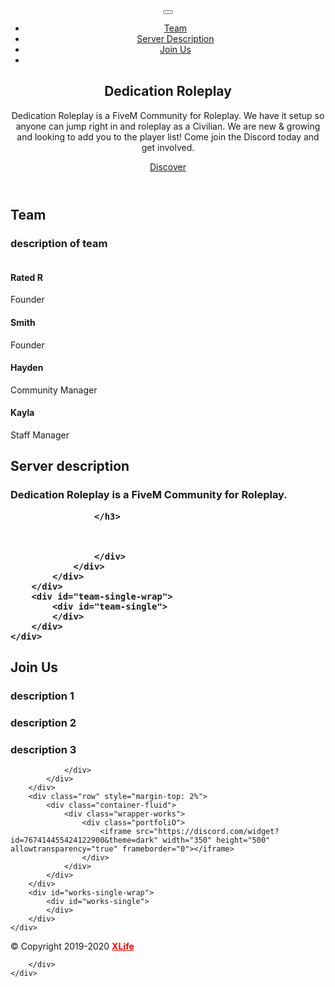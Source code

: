 <!DOCTYPE html>
<html lang="en">
<head>
	<meta http-equiv="content-type" content="text/html; charset=UTF-8">
	<meta name="viewport" content="width=device-width, initial-scale=1.0, maximum-scale=1, user-scalable=no">
    <meta charset="utf-8">
    <title>Dedication Roleplay</title>
    <meta name="description" content=">Dedication Roleplay">
    <meta name="author" content="Dedication Roleplay">
    <meta name="description" content="">
    <link href="css/bootstrap.min.css" rel="stylesheet">
	<link href="css/bootstrap-theme.min.css" rel="stylesheet">
	<link href="css/animate.min.css" rel="stylesheet" >	
	<link href="css/font-awesome.min.css" rel="stylesheet">	
	<link href="css/icofont.css" rel="stylesheet">
	<link href="css/prettyPhoto.css" rel="stylesheet">
	<link href="css/theme.css" rel="stylesheet">	
	<link href="css/responsive.css" rel="stylesheet">
	<link href="css/blue.css" rel="stylesheet" class="colors">
    <link href='https://fonts.googleapis.com/css?family=Open+Sans:400,700' rel='stylesheet' type='text/css'>
	<link href='https://fonts.googleapis.com/css?family=Open+Sans+Condensed:300,700' rel='stylesheet' type='text/css'>
	<link rel="icon" href="img/favicon.ico">
</head>
<body data-spy="scroll" data-target="#mynav" data-offset="85">
<div id="preloader">
	<div id="status">
		<div class="spinner">
			  <div class="rect1"></div>
			  <div class="rect2"></div>
			  <div class="rect3"></div>
			  <div class="rect4"></div>
			  <div class="rect5"></div>
		</div>
	</div>
</div>
<header>
<div id="navigation">
	<div class="navbar-wrapper">
		<nav class="navbar-inverse navbar-static-top" role="navigation">
			<div class="container">
				<div class="row">
					<div class="navbar-header">
						<button type="button" class="navbar-toggle" data-toggle="collapse" data-target=".navbar-collapse">
						<span class="icon-bar"></span>
						<span class="icon-bar"></span>
						<span class="icon-bar"></span>
						</button>
						<a class="navbar-brand" href="index-2.html"></a>
					</div>
					<div id="mynav" class="navbar-collapse collapse">
						<ul class="nav navbar-nav main-nav-list">
							<li><a href="#team">Team</a></li>
							<li><a href="#server">Server Description</a></li>
							<li><a href="#armurerie">Join Us</a></li>
							<li><a href="login/connexion.html"></a></li>
						</ul>
					</div>		
				</div>
			</div>
		</nav>
	</div>
</div>
<section id="home">
    <div id="home-slider" class="carousel slide carousel-fade" data-ride="carousel">
        <div class="carousel-inner">
			<div class="item active" style="background-image: url(img/background.jpg) ;     background-attachment: fixed;
			background-size: cover;">
				<div class="caption">
					<h1 class="animated fadeInLeftBig">Dedication<strong> Roleplay</strong></h1>
					<p class="animated fadeInRightBig">Dedication Roleplay is a FiveM Community for Roleplay. We have it setup so anyone can jump right in and roleplay as a Civilian. We are new & growing and looking to add you to the player list! Come join the Discord today and get involved.</p>
					<a data-scroll class="learn-more animated fadeInUpBig" href="#server">Discover</a>
				</div>
			</div>
        </div>
    </div>	
</section>
</header>
<section class="section-wrapper" id="team">
	<div class="team">
		<div class="meet-the-team">			
			<div class="element-title">			
				<div class="row">	 		
					<div class="container">	 
					<div class="section-title wow fadeInDown" data-wow-duration="1s" data-wow-delay="300ms">			
						<h1><span>Team</span></h1>								
					</div>					
						<h3 class=" wow fadeInUp" data-wow-duration="1s" data-wow-delay="300ms">description of <span class="main-color">team</span></h3>
					</div>
				</div>
			</div>
			<div class="row">
				<div class="container">	
					<div class="wrapper-team">	
								<div class="col-lg-3 col-md-3">
									<div class="team-member">
										<div class="team-member-holder wow flipInY" data-wow-duration="1s" data-wow-delay="300ms">
											<div class="team-member-image">
												<img src="img/team/team-1.jpg" alt="" />	
												<div class="team-overlay">
													<div class="img-overlay"></div>
												</div>
											</div>
											<div class="team-member-meta">
												<h4 class="team-member-name"><span class="main-color">Rated</span> R</h4>
												<div class="team-member-role">Founder</div>
											</div>
										</div>
									</div>
								</div>
								<div class="col-lg-3 col-md-3">
									<div class="team-member">
										<div class="team-member-holder wow flipInY" data-wow-duration="1s" data-wow-delay="300ms">
											<div class="team-member-image">
												<img src="img/team/team-2.jpg" alt="" />
												<div class="team-overlay">
													<div class="img-overlay"></div>
												</div>
											</div>
											<div class="team-member-meta">
												<h4 class="team-member-name"><span class="main-color">Smith</h4>
												<div class="team-member-role">Founder</div>
											</div>
										</div>
									</div>
								</div>
								<div class="col-lg-3 col-md-3">
									<div class="team-member">
										<div class="team-member-holder wow flipInY" data-wow-duration="1s" data-wow-delay="300ms">
											<div class="team-member-image">
												<img src="img/team/team-3.jpg" alt="" />
												<div class="team-overlay">
													<div class="img-overlay"></div>
												</div>
											</div>
											<div class="team-member-meta">
												<h4 class="team-member-name"><span class="main-color">Hayden</h4>
												<div class="team-member-role">Community Manager</div>
											</div>
										</div>
									</div>
								</div>
								<div class="col-lg-3 col-md-3">
									<div class="team-member">
										<div class="team-member-holder wow flipInY" data-wow-duration="1s" data-wow-delay="300ms">
											<div class="team-member-image">
												<img src="img/team/team-4.jpg" alt="" />	
												<div class="team-overlay">
													<div class="img-overlay"></div>
												</div>
											</div>
											<div class="team-member-meta">
												<h4 class="team-member-name"><span class="main-color">Kayla</h4>
												<div class="team-member-role">Staff Manager</div>
											</div>
										</div>
									</div>
								</div>
					</div>
				</div>
			</div>
		</div>
		<div id="team-single-wrap">
			<div id="team-single">
			</div>
		</div>
	</div>
</section> 
<section class="section-wrapper" id="server">
	<div class="team">
		<div class="meet-the-team">			
			<div class="element-title">			
				<div class="row">	 		
					<div class="container">	 
					<div class="section-title wow fadeInDown" data-wow-duration="1s" data-wow-delay="300ms">			
						<h1><span>Server description</span></h1>								
					</div>					
						<h3 class=" wow fadeInUp" data-wow-duration="1s" data-wow-delay="300ms">Dedication Roleplay is a FiveM Community for Roleplay.

					</h3>



					</div>
				</div>
			</div>
		</div>
		<div id="team-single-wrap">
			<div id="team-single">
			</div>
		</div>
	</div>
</section> 
<section class="section-wrapper" id="armurerie">
	<div class="works">
		<div class="element-title">			
			<div class="row">	 		
				<div class="container">
					<div class="section-title wow fadeInDown" data-wow-duration="1s" data-wow-delay="300ms">			
						<h1><span>Join Us</span></h1>							
					</div>				
					<h3 class="wow fadeInUp" data-wow-duration="1s" data-wow-delay="300ms">description 1</h3>
					<h3 class="wow fadeInUp" data-wow-duration="1s" data-wow-delay="300ms">description 2</h3>
					<h3 class="wow fadeInUp" data-wow-duration="1s" data-wow-delay="300ms"><span class="main-color">description 3</span> </h3>

				</div>
			</div>
		</div>
		<div class="row" style="margin-top: 2%">
			<div class="container-fluid">	 		
				<div class="wrapper-works">
					<div class="portfoliO">
						<iframe src="https://discord.com/widget?id=767414455424122900&theme=dark" width="350" height="500" allowtransparency="true" frameborder="0"></iframe>
					</div>		
				</div>
			</div>
		</div>
		<div id="works-single-wrap">
			<div id="works-single">
			</div>
		</div>
	</div>
</section> 
<div class="bottom-footer">
	<div class="container"> 
		<div class="bottom-footer-left wow fadeInUp" data-wow-duration="1s" data-wow-delay="450ms">
			<p><span>&#169; Copyright 2019-2020 <a href="https://xlife.fr" style="color: red;"><b>XLife</b></a></span></p>

		</div>		  
	</div>
</div>
	<script src="js/jquery.min.js"></script>
	<script src="js/bootstrap.min.js"></script>
	<script src="js/retina.min.js"></script>
	<script src="js/jquery.easing.min.js"></script>
	<script src="js/wow.min.js"></script>	
	<script src="js/waypoints.min.js"></script>	
	<script src="js/jquery.countTo.js"></script>
	<script src="js/jquery.mixitup.min.js"></script>
	<script src="js/jquery.prettyPhoto.js"></script>
	<script src="js/jquery.knob.min.js"></script>	
	<script src="js/jquery.validate.min.js"></script>
	<script src="js/custom.js"></script>
	<script type="text/javascript">
	var valid = ``;
	if(valid == 'true'){
		$('#confirmBuy').modal('toggle');
	
	}
</script>
</body>
</html>
